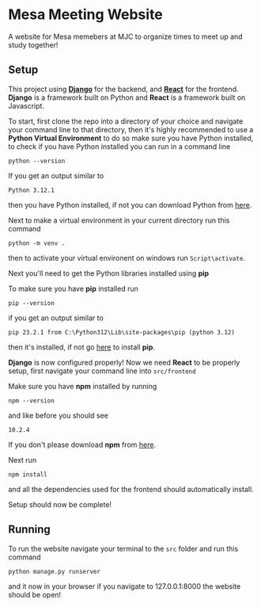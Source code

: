 
# Mesa Meeting Website

A website for Mesa memebers at MJC to organize times to  meet up and study together!


## Setup

This project using [**Django**](https://www.djangoproject.com/) for the backend, and [**React**](https://react.dev/) for the frontend. **Django** is a framework built on Python and **React** is a framework built on Javascript.

To start, first clone the repo into a directory of your choice and navigate your command line to that directory, then it's highly recommended to use a **Python Virtual Environment** to do so make sure you have Python installed, to check if you have Python installed you can run in a command line

`python --version`

If you get an output similar to
 
 `Python 3.12.1`

 then you have Python installed, if not you can download Python from [here](https://www.python.org/downloads/).

 Next to make a virtual environment in your current directory run this command 
 
 `python -m venv .`

then to activate your virtual environent on windows run
`Script\activate`.

Next you'll need to get the Python libraries installed using **pip**

To make sure you have **pip** installed run

`pip --version`

if you get an output similar to 

`pip 23.2.1 from C:\Python312\Lib\site-packages\pip (python 3.12)`

then it's installed, if not go [here](https://pip.pypa.io/en/stable/cli/pip_download/) to install **pip**.

**Django** is now configured properly! Now we need **React** to be properly setup, first navigate your command line into `src/frontend`

Make sure you have **npm** installed by running

`npm --version`

and like before you should see

`10.2.4`

If you don't please download **npm** from [here](https://nodejs.org/en/download/).

Next run 

`npm install`

and all the dependencies used for the frontend should automatically install.

Setup should now be complete!
## Running

To run the website navigate your terminal to the `src` folder and run this command

`python manage.py runserver`

and it now in your browser if you navigate to 127.0.0.1:8000 the website should be open!